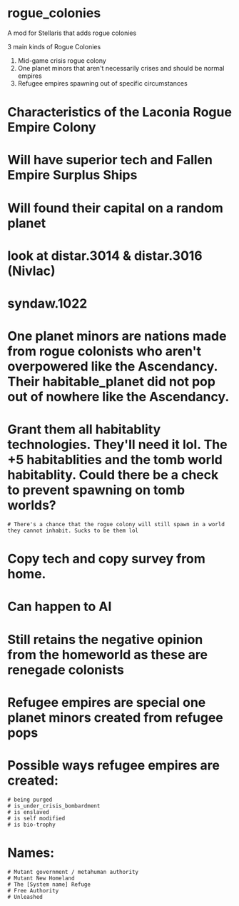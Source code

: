 # rogue_colonies
A mod for Stellaris that adds rogue colonies

3 main kinds of Rogue Colonies 
  1. Mid-game crisis rogue colony
  2. One planet minors that aren't necessarily crises and should be normal empires
  3. Refugee empires spawning out of specific circumstances

# Characteristics of the Laconia Rogue Empire Colony
 # Will have superior tech and Fallen Empire Surplus Ships
 # Will found their capital on a random planet
  # look at distar.3014 & distar.3016 (Nivlac)
  # syndaw.1022

# One planet minors are nations made from rogue colonists who aren't overpowered like the Ascendancy. Their habitable_planet did not pop out of nowhere like the Ascendancy.
  # Grant them all habitablity technologies. They'll need it lol. The +5  habitablities and the tomb world habitablity. Could there be a check to prevent spawning on tomb worlds?
    # There's a chance that the rogue colony will still spawn in a world they cannot inhabit. Sucks to be them lol
  # Copy tech and copy survey from home.
  # Can happen to AI
  # Still retains the negative opinion from the homeworld as these are renegade colonists

# Refugee empires are special one planet minors created from refugee pops
  # Possible ways refugee empires are created:
    # being purged
    # is_under_crisis_bombardment
    # is enslaved
    # is self modified
    # is bio-trophy
  # Names:
    # Mutant government / metahuman authority
    # Mutant New Homeland
    # The [System name] Refuge
    # Free Authority
    # Unleashed
